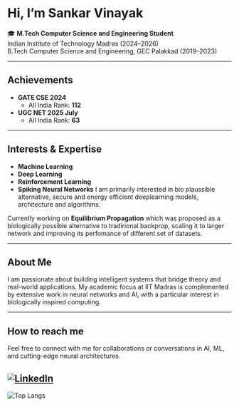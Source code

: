 # Hi, I’m Sankar Vinayak

🎓 **M.Tech Computer Science and Engineering Student**  
Indian Institute of Technology Madras (2024–2026)  
B.Tech Computer Science and Engineering, GEC Palakkad (2019–2023)

---

## Achievements
- **GATE CSE 2024**
  - All India Rank: **112**
- **UGC NET 2025 July**
  - All India Rank: **63**

---

## Interests & Expertise

- **Machine Learning**
- **Deep Learning**
- **Reinforcement Learning**
- **Spiking Neural Networks**
I am primarily interested in bio plaussible alternative, secure and energy efficient deeplearning models, architecture and algorithms.

Currently working on **Equilibrium Propagation** which was proposed as a biologically possible alternative to tradirional backprop, scaling it to larger network and improving its perfomance of different set of datasets.

---

## About Me

I am passionate about building intelligent systems that bridge theory and real-world applications. My academic focus at IIT Madras is complemented by extensive work in neural networks and AI, with a particular interest in biologically inspired computing.

---



##  How to reach me

Feel free to connect with me for collaborations or conversations in AI, ML, and cutting-edge neural architectures.

[![LinkedIn](https://img.shields.io/badge/LinkedIn-0077B5?style=flat&logo=linkedin&logoColor=white)](https://www.linkedin.com/in/sankar-vinayak-e-p/)
---

<!--
Add your social links here if you wish! For example:
[![LinkedIn](https://img.shields.io/badge/-LinkedIn-0077B5?style=flat&logo=linkedin&logoColor=white)](https://www.linkedin.com/in/sankar-vinayak-e-p/) | [Twitter](#) | [Personal Website](#)
-->

<!--
Optionally showcase pinned or favorite projects below:
- [Project Name](GitHub link) - Short description.
-->
![Top Langs](https://github-readme-stats.vercel.app/api/top-langs/?username=sankarvinayak&layout=compact&theme=dark&langs_count=10)

